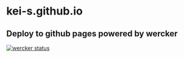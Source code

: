 kei-s.github.io
===============

## Deploy to github pages powered by wercker

[![wercker status](https://app.wercker.com/status/90e2c0d1ae362b674115b4e3f0abf353/m "wercker status")](https://app.wercker.com/project/bykey/90e2c0d1ae362b674115b4e3f0abf353)
